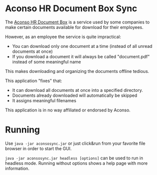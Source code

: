 # Aconso HR Document Box Sync

The [Aconso HR Document Box](https://www.aconso.com/hr-software/hr-document-box/) is a service used by some companies to make certain documents available for download for their employees.

However, as an employee the service is quite impractical:
- You can download only one document at a time (instead of all unread documents at once)
- If you download a document it will always be called "document.pdf" instead of some meaningful name 

This makes downloading and organizing the documents offline tedious.

This application "fixes" that:
- It can download all documents at once into a specified directory.
- Documents already downloaded will automatically be skipped
- It assigns meaningful filenames

This application is in no way affiliated or endorsed by Aconso.

# Running

Use `java -jar aconsosync.jar` or just click&run from your favorite file browser in order to start the GUI.

`java -jar aconsosync.jar headless [options]` can be used to run in headless mode. Running without options shows a help page with more information. 
